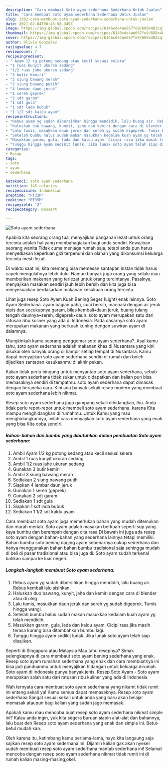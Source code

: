```yaml
---
description: "Cara membuat Soto ayam sederhana Sederhana Untuk Jualan"
title: "Cara membuat Soto ayam sederhana Sederhana Untuk Jualan"
slug: 1302-cara-membuat-soto-ayam-sederhana-sederhana-untuk-jualan
date: 2021-02-04T06:46:58.349Z
image: https://img-global.cpcdn.com/recipes/6146cde4ae667fe9/680x482cq70/soto-ayam-sederhana-foto-resep-utama.jpg
thumbnail: https://img-global.cpcdn.com/recipes/6146cde4ae667fe9/680x482cq70/soto-ayam-sederhana-foto-resep-utama.jpg
cover: https://img-global.cpcdn.com/recipes/6146cde4ae667fe9/680x482cq70/soto-ayam-sederhana-foto-resep-utama.jpg
author: Olivia Gonzalez
ratingvalue: 4.7
reviewcount: 7
recipeingredient:
- " Ayam 12 kg potong sedang atau kecil sesuai selera"
- "1 ruas kunyit ukuran sedang"
- "1/2 ruas jahe ukuran sedang"
- "3 butir kemiri"
- "3 siung bawang merah"
- "2 siung bawang putih"
- "4 lembar daun jeruk"
- "1 sereh geprek"
- "2 sdt garam"
- "1 sdt gula"
- "1 sdt lada bubuk"
- "1 1/2 sdt kaldu ayam"
recipeinstructions:
- "Rebus ayam yg sudah dibersihkan hingga mendidih, lalu buang air. Rebus kembali lalu sisihkan."
- "Haluskan duo bawang, kunyit, jahe dan kemiri dengan cara di blender atau di uleg"
- "Lalu tumis, masukkan daun jeruk dan sereh yg sudah digeprek. Tumis hingga wangi."
- "Setelah bumbu halus sudah makan masukkan kedalam kuah ayam yg telah mendidih."
- "Masukkan garam, gula, lada dan kaldu ayam. Cicipi rasa jika masih terasa kurang bisa ditambahkan bumbu lagi."
- "Tunggu hingga ayam sedikit lunak. Jika lunak soto ayam telah siap disajikan."
categories:
- Resep
tags:
- soto
- ayam
- sederhana

katakunci: soto ayam sederhana 
nutrition: 145 calories
recipecuisine: Indonesian
preptime: "PT32M"
cooktime: "PT35M"
recipeyield: "2"
recipecategory: Dessert

---
```



![Soto ayam sederhana](https://img-global.cpcdn.com/recipes/6146cde4ae667fe9/680x482cq70/soto-ayam-sederhana-foto-resep-utama.jpg)

Apabila kita seorang orang tua, menyajikan panganan lezat untuk orang tercinta adalah hal yang membahagiakan bagi anda sendiri. Kewajiban seorang  wanita Tidak cuma menjaga rumah saja, tetapi anda pun harus menyediakan keperluan gizi terpenuhi dan olahan yang dikonsumsi keluarga tercinta mesti lezat.

Di waktu  saat ini, kita memang bisa memesan santapan instan tidak harus capek mengolahnya lebih dulu. Namun banyak juga orang yang selalu mau memberikan makanan yang terlezat untuk orang tercintanya. Pasalnya, menyajikan masakan sendiri jauh lebih bersih dan kita juga bisa menyesuaikan berdasarkan makanan kesukaan orang tercinta. 

Lihat juga resep Soto Ayam Kuah Bening Seger (Light) enak lainnya. Soto Ayam Sederhana. ayam bagian paha, cuci bersih, marinasi dengan air jeruk nipis dan secukupnya garam, bilas kembali•daun jeruk, buang tulang tengah daunnya•sereh, digeprek•daun. soto ayam merupakan satu dari ratusan ribu kuliner yang ada di Indonesia. Pada dasarnya soto ayam merupakan makanan yang berkuah kuning dengan suwiran ayam di dalamnya.

Mungkinkah kamu seorang penggemar soto ayam sederhana?. Asal kamu tahu, soto ayam sederhana adalah makanan khas di Nusantara yang kini disukai oleh banyak orang di hampir setiap tempat di Nusantara. Kamu dapat menyajikan soto ayam sederhana sendiri di rumah dan boleh dijadikan santapan kesukaanmu di akhir pekan.

Kalian tidak perlu bingung untuk menyantap soto ayam sederhana, sebab soto ayam sederhana tidak sukar untuk didapatkan dan kalian pun bisa memasaknya sendiri di tempatmu. soto ayam sederhana dapat dimasak dengan beraneka cara. Kini ada banyak sekali resep modern yang membuat soto ayam sederhana lebih nikmat.

Resep soto ayam sederhana juga gampang sekali dihidangkan, lho. Anda tidak perlu repot-repot untuk membeli soto ayam sederhana, karena Kita mampu menghidangkan di rumahmu. Untuk Kamu yang mau menghidangkannya, inilah cara menyajikan soto ayam sederhana yang enak yang bisa Kita coba sendiri.

<!--inarticleads1-->

##### Bahan-bahan dan bumbu yang dibutuhkan dalam pembuatan Soto ayam sederhana:

1. Ambil  Ayam 1/2 kg potong sedang atau kecil sesuai selera
1. Ambil 1 ruas kunyit ukuran sedang
1. Ambil 1/2 ruas jahe ukuran sedang
1. Gunakan 3 butir kemiri
1. Ambil 3 siung bawang merah
1. Sediakan 2 siung bawang putih
1. Siapkan 4 lembar daun jeruk
1. Gunakan 1 sereh (geprek)
1. Gunakan 2 sdt garam
1. Sediakan 1 sdt gula
1. Siapkan 1 sdt lada bubuk
1. Sediakan 1 1/2 sdt kaldu ayam


Cara membuat soto ayam juga memerlukan bahan yang mudah ditemukan dan murah meriah. Soto ayam adalah masakan berkuah seperti sup yang kaya bumbu dan berempah dengan cita rasa Di bawah ini juga ada resep soto ayam dengan bahan-bahan yang sederhana lainnya tetapi memiliki. Bahan bumbu soto bening daging ayam sebenarnya cukup sederhana dan hanya menggunakan bahan bahan bumbu tradisional saja sehingga mudah di beli di pasar tradisional atau bisa juga di. Soto ayam sudah terkenal bahkan sampai ke luar negeri. 

<!--inarticleads2-->

##### Langkah-langkah membuat Soto ayam sederhana:

1. Rebus ayam yg sudah dibersihkan hingga mendidih, lalu buang air. Rebus kembali lalu sisihkan.
1. Haluskan duo bawang, kunyit, jahe dan kemiri dengan cara di blender atau di uleg
1. Lalu tumis, masukkan daun jeruk dan sereh yg sudah digeprek. Tumis hingga wangi.
1. Setelah bumbu halus sudah makan masukkan kedalam kuah ayam yg telah mendidih.
1. Masukkan garam, gula, lada dan kaldu ayam. Cicipi rasa jika masih terasa kurang bisa ditambahkan bumbu lagi.
1. Tunggu hingga ayam sedikit lunak. Jika lunak soto ayam telah siap disajikan.


Seperti di Singapura atau Malaysia Mau tahu resepnya? Simak selengkapnya di cara membaut soto ayam bening sederhana yang enak. Resep soto ayam rumahan sederhana yang enak dan cara membuatnya ini bisa jadi panduanmu untuk menyajikan hidangan untuk keluarga dirumah. Soto ayam di Indonesia punya banyak jenis. Resep Soto Ayam - Soto ayam merupakan salah satu dari ratusan ribu kuliner yang ada di Indonesia. 

Wah ternyata cara membuat soto ayam sederhana yang nikamt tidak rumit ini enteng sekali ya! Kamu semua dapat memasaknya. Resep soto ayam sederhana Sangat sesuai sekali untuk anda yang baru akan belajar memasak ataupun bagi kalian yang sudah jago memasak.

Apakah kamu mau mencoba buat resep soto ayam sederhana nikmat simple ini? Kalau anda ingin, yuk kita segera buruan siapin alat-alat dan bahannya, lalu buat deh Resep soto ayam sederhana yang enak dan simple ini. Betul-betul mudah kan. 

Oleh karena itu, ketimbang kamu berlama-lama, hayo kita langsung saja sajikan resep soto ayam sederhana ini. Dijamin kalian gak akan nyesel sudah membuat resep soto ayam sederhana mantab sederhana ini! Selamat mencoba dengan resep soto ayam sederhana nikmat tidak rumit ini di rumah kalian masing-masing,oke!.

